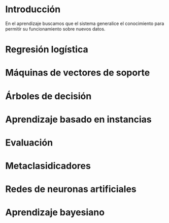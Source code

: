 # Introducción
En el aprendizaje buscamos que el sistema generalice el conocimiento para permitir su funcionamiento sobre nuevos datos.

# Regresión logística
# Máquinas de vectores de soporte
# Árboles de decisión
# Aprendizaje basado en instancias
# Evaluación
# Metaclasidicadores
# Redes de neuronas artificiales
# Aprendizaje bayesiano